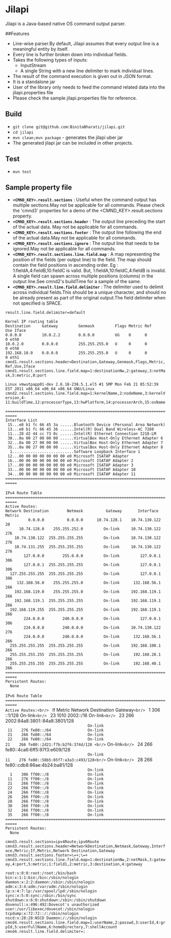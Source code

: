 # Jilapi
Jilapi is a Java-based native OS command output parser.

##Features
* Line-wise parser.By default, Jilapi assumes that every output line is a meaningful entity by itself.
* Every line is further broken down into individual fields.
* Takes the following types of inputs:
     * InputStream
     * A single String with a new line delimiter to mark individual lines.
* The result of the command execution is given out in JSON format.
* It is a standalone jar
* User of the library only needs to feed the command related data into the jilapi.properties file
* Please check the sample jilapi.properties file for reference.

## Build
* `git clone git@github.com:BinitaBharati/jilapi.git`
* `cd jilapi`
* `mvn clean;mvn package` - generates the jilapi uber jar
* The generated jilapi jar can be included in other projects.

## Test
* `mvn test`

## Sample property file
* **`<CMND_KEY>.result.sections`**  : Useful when the command output has multiple sections.May not be applicable for all commands.
    Please check the 'cmnd3' properties for a demo of the <CMND_KEY>.result.sections property.
* **`<CMND_KEY>.result.sections.header`** :  The output line preceding the start of the actual data. May not be applicable for all commands.
* **`<CMND_KEY>.result.sections.footer`** : The output line following the end of the actual data.May not be applicable for all commands.
* **`<CMND_KEY>.result.sections.ignore`** : The output line that needs to be ignored.May not be applicable for all commands.
* **`<CMND_KEY>.result.sections.line.field.map`** : A map representing the position of the fields (per output line) to the field.
    The map should contain the field positions in ascending order. Eg : 1:fieldA,4:fieldB,10:fieldC is valid. But, 1:fieldA,10:fieldC,4:fieldB is invalid. A single field can spawn across multiple positions (columns) in the output line.See cmnd2's buildTime for a sample of the same.
* **`<CMND_KEY>.result.line.field.delimiter`** : The delimiter used to delimit across individual fields.This should be a unique character, and should no be already present as part of the original output.The field delimiter when not specified is SPACE.

 `result.line.field.delimiter=default` <br />

 `Kernel IP routing table` <br />
`Destination     Gateway         Genmask         Flags Metric Ref    Use Iface` <br/>
`0.0.0.0         10.0.2.2        0.0.0.0         UG    0      0        0 eth0` <br/>
`10.0.2.0        0.0.0.0         255.255.255.0   U     0      0        0 eth0` <br/>
`192.168.10.0    0.0.0.0         255.255.255.0   U     0      0        0 eth1` <br/>
`cmnd1.result.sections.header=Destination,Gateway,Genmask,Flags,Metric,Ref,Use,Iface` <br/>
`cmnd1.result.sections.line.field.map=1:destinationNw,2:gateway,3:netMask,5:metric,8:port` <br/>

`Linux vmwutpapp01-dev 2.6.18-238.5.1.el5 #1 SMP Mon Feb 21 05:52:39 EST 2011 x86_64 x86_64 x86_64 GNU/Linux` <br/>
`cmnd2.result.sections.line.field.map=1:kernelName,2:nodeName,3:kernelVersion,4-11:buildTime,12:processorType,13:hwPlatform,14:processorArch,15:osName` <br/>

`===========================================================================`<br/>
`Interface List`<br/>
` 15...e8 b1 fc 66 45 3a ......Bluetooth Device (Personal Area Network)`<br/>
` 13...e8 b1 fc 66 45 36 ......Intel(R) Dual Band Wireless-AC 7260`<br/>
` 11...28 d2 44 cc 73 0c ......Intel(R) Ethernet Connection I218-LM`<br/>
` 30...0a 00 27 00 00 00 ......VirtualBox Host-Only Ethernet Adapter 6`<br/>
` 32...0a 00 27 00 00 00 ......VirtualBox Host-Only Ethernet Adapter 7`<br/>
` 35...0a 00 27 00 00 00 ......VirtualBox Host-Only Ethernet Adapter 8`<br/>
`  1...........................Software Loopback Interface 1`<br/>
` 12...00 00 00 00 00 00 00 e0 Microsoft ISATAP Adapter`<br/>
` 16...00 00 00 00 00 00 00 e0 Microsoft ISATAP Adapter 2`<br/>
` 17...00 00 00 00 00 00 00 e0 Microsoft ISATAP Adapter 3`<br/>
` 33...00 00 00 00 00 00 00 e0 Microsoft ISATAP Adapter 10`<br/>
` 34...00 00 00 00 00 00 00 e0 Microsoft ISATAP Adapter 11`<br/>
`===========================================================================`<br />
<br />
`IPv4 Route Table`<br />
`===========================================================================`<br />
`Active Routes:`<br/>
`Network Destination        Netmask          Gateway       Interface  Metric`<br/>
`          0.0.0.0          0.0.0.0      10.74.128.1    10.74.130.122     20`<br/>
`      10.74.128.0    255.255.252.0         On-link     10.74.130.122    276`<br/>
`    10.74.130.122  255.255.255.255         On-link     10.74.130.122    276`<br/>
`    10.74.131.255  255.255.255.255         On-link     10.74.130.122    276`<br/>
`        127.0.0.0        255.0.0.0         On-link         127.0.0.1    306`<br/>
`        127.0.0.1  255.255.255.255         On-link         127.0.0.1    306`<br/>
`  127.255.255.255  255.255.255.255         On-link         127.0.0.1    306`<br/>
`     132.168.56.0    255.255.255.0         On-link      132.168.56.1    266`<br/>
`    192.168.119.0    255.255.255.0         On-link     192.168.119.1    266`<br/>
`    192.168.119.1  255.255.255.255         On-link     192.168.119.1    266`<br/>
`  192.168.119.255  255.255.255.255         On-link     192.168.119.1    266`<br/>
`        224.0.0.0        240.0.0.0         On-link         127.0.0.1    306`<br/>
`        224.0.0.0        240.0.0.0         On-link     10.74.130.122    276`<br/>
`        224.0.0.0        240.0.0.0         On-link      132.168.56.1    266`<br/>
`  255.255.255.255  255.255.255.255         On-link     192.168.100.1    266`<br/>
`  255.255.255.255  255.255.255.255         On-link      192.168.20.1    266`<br/>
`  255.255.255.255  255.255.255.255         On-link      192.168.40.1    266`<br/>
`===========================================================================`<br/>
`Persistent Routes:`<br/>
`  None`<br/>
 <br/>
`IPv6 Route Table`<br/>
`===========================================================================`<br/>
`Active Routes:<br/>
` If Metric Network Destination      Gateway`<br/>
`  1    306 ::1/128                  On-link`<br/>
` 23   1010 2002::/16                On-link`<br/>
` 23    266 2002:84a8:3801::84a8:3801/128<br/>
`                                    On-link`<br/>
` 11    276 fe80::/64                On-link`<br/>
` 21    266 fe80::/64                On-link`<br/>
` 22    266 fe80::/64                On-link`<br/>
` 21    266 fe80::2d21:f7b:b2f6:374d/128 <br/>
`                                    On-link`<br/>
` 24    266 fe80::4ca6:6ff5:97f3:e609/128<br/>
`                                    On-link`<br/>
` 11    276 fe80::58b5:85f7:a3a3:c493/128<br/>
`                                    On-link`<br/>
` 28    266 fe80::cdb8:86ae:4b24:ba81/128<br/>
`                                    On-link`<br/>
`  1    306 ff00::/8                 On-link`<br/>
` 11    276 ff00::/8                 On-link`<br/>
` 21    266 ff00::/8                 On-link`<br/>
` 22    266 ff00::/8                 On-link`<br/>
` 24    266 ff00::/8                 On-link`<br/>
` 26    266 ff00::/8                 On-link`<br/>
` 28    266 ff00::/8                 On-link`<br/>
` 30    266 ff00::/8                 On-link`<br/>
` 32    266 ff00::/8                 On-link`<br/>
` 35    266 ff00::/8                 On-link`<br/>
`===========================================================================`<br/>
`Persistent Routes:`<br/>
`  None`<br/>

`cmnd3.result.sections=ipv4Route;ipv6Route`<br/>
`cmnd3.result.sections.header=NetworkDestination,Netmask,Gateway,Interface,Metric;If,Metric,Network Destination,Gateway`<br/>
`cmnd3.result.sections.footer=\=+;\=+`<br/>
`cmnd3.result.sections.line.field.map=1:destinationNw,2:netMask,3:gateway,4:port,5:metric;1:field1,2:metric,3:destination,4:gateway`<br/>

`root:x:0:0:root:/root:/bin/bash`<br/>
`bin:x:1:1:bin:/bin:/sbin/nologin`<br/>
`daemon:x:2:2:daemon:/sbin:/sbin/nologin`<br/>
`adm:x:3:4:adm:/var/adm:/sbin/nologin`<br/>
`lp:x:4:7:lp:/var/spool/lpd:/sbin/nologin`<br/>
`sync:x:5:0:sync:/sbin:/bin/sync`<br/>
`shutdown:x:6:0:shutdown:/sbin:/sbin/shutdown`<br/>
`dovenull:x:496:492:Dovecot's unauthorized user:/usr/libexec/dovecot:/sbin/nologin`<br/>
`tcpdump:x:72:72::/:/sbin/nologin`<br/>
`nscd:x:28:28:NSCD Daemon:/:/sbin/nologin`<br/>
`cmnd4.result.sections.line.field.map=1:userName,2:passwd,3:userId,4:grpId,5:userFullName,6:homeDirectory,7:shellAccount`<br/>
`cmnd4.result.line.field.delimiter=:`<br/>
